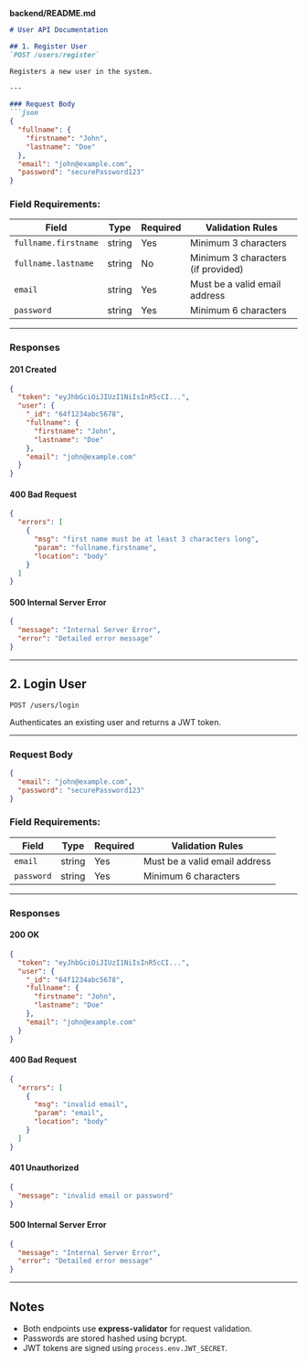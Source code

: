 
**backend/README.md**

````markdown
# User API Documentation

## 1. Register User
`POST /users/register`

Registers a new user in the system.

---

### Request Body
```json
{
  "fullname": {
    "firstname": "John",
    "lastname": "Doe"
  },
  "email": "john@example.com",
  "password": "securePassword123"
}
````

### Field Requirements:

| Field                | Type   | Required | Validation Rules                   |
| -------------------- | ------ | -------- | ---------------------------------- |
| `fullname.firstname` | string | Yes      | Minimum 3 characters               |
| `fullname.lastname`  | string | No       | Minimum 3 characters (if provided) |
| `email`              | string | Yes      | Must be a valid email address      |
| `password`           | string | Yes      | Minimum 6 characters               |

---

### Responses

#### **201 Created**

```json
{
  "token": "eyJhbGciOiJIUzI1NiIsInR5cCI...",
  "user": {
    "_id": "64f1234abc5678",
    "fullname": {
      "firstname": "John",
      "lastname": "Doe"
    },
    "email": "john@example.com"
  }
}
```

#### **400 Bad Request**

```json
{
  "errors": [
    {
      "msg": "first name must be at least 3 characters long",
      "param": "fullname.firstname",
      "location": "body"
    }
  ]
}
```

#### **500 Internal Server Error**

```json
{
  "message": "Internal Server Error",
  "error": "Detailed error message"
}
```

---

## 2. Login User

`POST /users/login`

Authenticates an existing user and returns a JWT token.

---

### Request Body

```json
{
  "email": "john@example.com",
  "password": "securePassword123"
}
```

### Field Requirements:

| Field      | Type   | Required | Validation Rules              |
| ---------- | ------ | -------- | ----------------------------- |
| `email`    | string | Yes      | Must be a valid email address |
| `password` | string | Yes      | Minimum 6 characters          |

---

### Responses

#### **200 OK**

```json
{
  "token": "eyJhbGciOiJIUzI1NiIsInR5cCI...",
  "user": {
    "_id": "64f1234abc5678",
    "fullname": {
      "firstname": "John",
      "lastname": "Doe"
    },
    "email": "john@example.com"
  }
}
```

#### **400 Bad Request**

```json
{
  "errors": [
    {
      "msg": "invalid email",
      "param": "email",
      "location": "body"
    }
  ]
}
```

#### **401 Unauthorized**

```json
{
  "message": "invalid email or password"
}
```

#### **500 Internal Server Error**

```json
{
  "message": "Internal Server Error",
  "error": "Detailed error message"
}
```

---

## Notes

* Both endpoints use **express-validator** for request validation.
* Passwords are stored hashed using bcrypt.
* JWT tokens are signed using `process.env.JWT_SECRET`.

```
